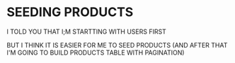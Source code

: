 # SEEDING PRODUCTS

I TOLD YOU THAT I;M STARTTING WITH USERS FIRST

BUT I THINK IT IS EASIER FOR ME TO SEED PRODUCTS (AND AFTER THAT I'M GOING TO BUILD PRODUCTS TABLE WITH PAGINATION)


